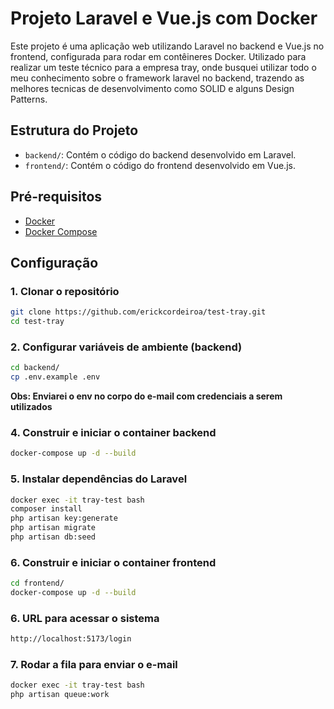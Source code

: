 # Projeto Laravel e Vue.js com Docker

Este projeto é uma aplicação web utilizando Laravel no backend e Vue.js no frontend, configurada para rodar em contêineres Docker.
Utilizado para realizar um teste técnico para a empresa tray, onde busquei utilizar todo o meu conhecimento sobre o framework laravel no backend, trazendo as melhores tecnicas de desenvolvimento como SOLID e alguns Design Patterns.

## Estrutura do Projeto

- `backend/`: Contém o código do backend desenvolvido em Laravel.
- `frontend/`: Contém o código do frontend desenvolvido em Vue.js.

## Pré-requisitos

- [Docker](https://www.docker.com/get-started)
- [Docker Compose](https://docs.docker.com/compose/install/)

## Configuração

### 1. Clonar o repositório

```sh
git clone https://github.com/erickcordeiroa/test-tray.git
cd test-tray
```

### 2. Configurar variáveis de ambiente (backend)
```sh
cd backend/
cp .env.example .env
```
**Obs: Enviarei o env no corpo do e-mail com credenciais a serem utilizados**


### 4. Construir e iniciar o container backend
```sh
docker-compose up -d --build
```

### 5. Instalar dependências do Laravel
```sh
docker exec -it tray-test bash
composer install
php artisan key:generate
php artisan migrate
php artisan db:seed
```

### 6. Construir e iniciar o container frontend
```sh
cd frontend/
docker-compose up -d --build
```

### 6. URL para acessar o sistema
```sh
http://localhost:5173/login
```

### 7. Rodar a fila para enviar o e-mail
```sh
docker exec -it tray-test bash
php artisan queue:work
```

